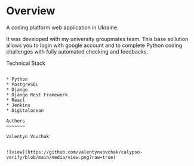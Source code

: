 Overview
========

A coding platform web application in Ukraine.

It was developed with my university groupmates team. This base sollution allows you to login with google account and to complete Python coding challenges with fully automated checking and feedbacks.

Technical Stack
~~~~~~~~~~~~~~~

* Python
* PostgreSQL
* Django
* Django Rest Framework
* React
* Jenkins
* Digitalocean

Authors
~~~~~~~

Valentyn Vovchak


![view](https://github.com/valentynvovchak/calypso-verify/blob/main/media/view.png?raw=true)
